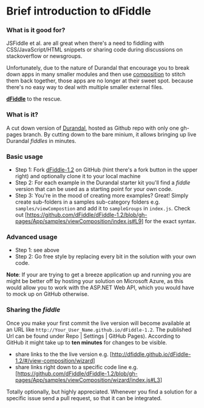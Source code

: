 # Brief introduction to dFiddle


### What is it good for?

JSFiddle et al. are all great when there's a need to fiddling with CSS/JavaScript/HTML snippets or
sharing code during discussions on stackoverflow or newsgroups.

Unfortunately, due to the nature of Durandal that encourage you to break down apps in many smaller modules and then use
 [composition] to stitch them back together, those apps are no longer at their sweet spot. because there's no easy
 way to deal with multiple smaller external files.

**[dFiddle]** to the rescue.

### What is it?

A cut down version of [Durandal], hosted as Github repo with only one gh-pages branch. By cutting down to the bare
minium, it allows bringing up live Durandal _fiddles_ in minutes.


### Basic usage

+ Step 1: Fork [dFiddle-1.2] on GitHub (hint there's a fork button in the upper right) and optionally
clone it to your local machine
+ Step 2: For each example in the Durandal starter kit you'll find a _fiddle_ version that can be used as a starting
point for your own code.
+ Step 3: You're in the mood of creating more examples? Great! Simply create sub-folders in a samples sub-category
folders e.g. `samples/viewCompostion` and add it to `sampleGroups` in `index.js`. Check out
[https://github.com/dFiddle/dFiddle-1.2/blob/gh-pages/App/samples/viewComposition/index.js#L9] for the exact syntax.


### Advanced usage

+ Step 1: see above
+ Step 2: Go free style by replacing every bit in the solution with your own code.

**Note**: If your are trying to get a breeze application up and running you are might be better off by
hosting your solution on Microsoft Azure, as this would allow you to work with the ASP.NET Web API,
which you would have to mock up on GitHub otherwise.


### Sharing the _fiddle_

Once you make your first commit the live version will become available at an URL like
`http://Your_User_Name.github.io/dFiddle-1.2`. The published Url can be found under Repo | Settings | GitHub
Pages).
According to GitHub it might take up to **ten minutes** for changes to be visible.

+ share links to the the live version e.g. [http://dfiddle.github.io/dFiddle-1.2/#/view-composition/wizard]
+ share links right down to a specific code line e.g.
[https://github.com/dFiddle/dFiddle-1.2/blob/gh-pages/App/samples/viewComposition/wizard/index.js#L3]


Totally optionally, but highly appreciated. Whenever you find a solution for a specific issue send a pull request,
so that it can be integrated.




[Durandal]: http://durandaljs.com/
[dFiddle]: https://github.com/dFiddle
[dFiddle-1.2]: https://github.com/dFiddle/dFiddle-1.2
[composition]: http://durandaljs.com/documentation/Using-Composition/
[stackoverflow]: http://stackoverflow.com/questions/tagged/durandal
[Durandal newsgroup]: https://groups.google.com/forum/#!forum/durandaljs
[http://dfiddle.github.io/dFiddle-1.2/#/view-composition/wizard]:
http://dfiddle.github.io/dFiddle-1.2/#/view-composition/wizard
[https://github.com/dFiddle/dFiddle-1.2/blob/gh-pages/App/samples/viewComposition/wizard/index.js#L3]:
https://github.com/dFiddle/dFiddle-1.2/blob/gh-pages/App/samples/viewComposition/wizard/index.js#L3
[https://github.com/dFiddle/dFiddle-1.2/blob/gh-pages/App/samples/viewComposition/index.js#L9]:
https://github.com/dFiddle/dFiddle-1.2/blob/gh-pages/App/samples/viewComposition/index.js#L9
